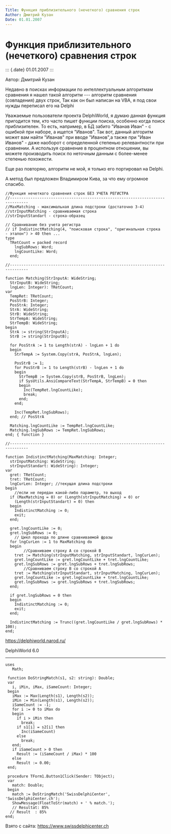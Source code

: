 ```yaml
---
Title: Функция приблизительного (нечеткого) сравнения строк
Author: Дмитрий Кузан
Date: 01.01.2007
---
```



Функция приблизительного (нечеткого) сравнения строк
====================================================

::: {.date}
01.01.2007
:::

Автор: Дмитрий Кузан

Недавно в поисках информации по интеллектуальным алгоритмам сравнения я
нашел такой алгоритм --- алгоритм сравнения (совпадения) двух строк, Так
как он был написан на VBA, я под свои нужды переписал его на Delphi

Уважаемые пользователи проекта DelphiWorld, я думаю данная функция
пригодится тем, кто часто пишет функции поиска, особенно когда поиск
приблизителен. То есть, например, в БД забито \"Иванав Иван\" - с
ошибкой при наборе, а ищется \"Иванов\". Так вот, данный алгоритм может
вам найти \"Иванав\" при вводе \"Иванов\",а также при \"Иван Иванов\" -
даже наоборот с определенной степенью релевантности при сравнении. А
используя сравнение в процентном отношении, вы можете производить поиск
по неточным данным с более-менее степенью похожести.

Еще раз повторяю, алгоритм не мой, я только его портировал на Delphi.

А метод был предложен Владимиром Кива, за что ему огромное спасибо.

    //Функция нечеткого сравнения строк БЕЗ УЧЕТА РЕГИСТРА 
    //------------------------------------------------------------------------------
    //MaxMatching - максимальная длина подстроки (достаточно 3-4)
    //strInputMatching - сравниваемая строка
    //strInputStandart - строка-образец
     
    // Сравнивание без учета регистра
    // if IndistinctMatching(4, "поисковая строка", "оригинальная строка  - эталон") > 40 then ...
    type
      TRetCount = packed record
        lngSubRows: Word;
        lngCountLike: Word;
      end;
     
    //------------------------------------------------------------------------------
     
    function Matching(StrInputA: WideString;
      StrInputB: WideString;
      lngLen: Integer): TRetCount;
    var
      TempRet: TRetCount;
      PosStrB: Integer;
      PosStrA: Integer;
      StrA: WideString;
      StrB: WideString;
      StrTempA: WideString;
      StrTempB: WideString;
    begin
      StrA := string(StrInputA);
      StrB := string(StrInputB);
     
      for PosStrA := 1 to Length(strA) - lngLen + 1 do
      begin
        StrTempA := System.Copy(strA, PosStrA, lngLen);
     
        PosStrB := 1;
        for PosStrB := 1 to Length(strB) - lngLen + 1 do
        begin
          StrTempB := System.Copy(strB, PosStrB, lngLen);
          if SysUtils.AnsiCompareText(StrTempA, StrTempB) = 0 then
          begin
            Inc(TempRet.lngCountLike);
            break;
          end;
        end;
     
        Inc(TempRet.lngSubRows);
      end; // PosStrA
     
      Matching.lngCountLike := TempRet.lngCountLike;
      Matching.lngSubRows := TempRet.lngSubRows;
    end; { function }
     
    //------------------------------------------------------------------------------
     
    function IndistinctMatching(MaxMatching: Integer;
      strInputMatching: WideString;
      strInputStandart: WideString): Integer;
    var
      gret: TRetCount;
      tret: TRetCount;
      lngCurLen: Integer; //текущая длина подстроки
    begin
        //если не передан какой-либо параметр, то выход
      if (MaxMatching = 0) or (Length(strInputMatching) = 0) or
        (Length(strInputStandart) = 0) then
      begin
        IndistinctMatching := 0;
        exit;
      end;
     
      gret.lngCountLike := 0;
      gret.lngSubRows := 0;
        // Цикл прохода по длине сравниваемой фразы
      for lngCurLen := 1 to MaxMatching do
      begin
            //Сравниваем строку A со строкой B
        tret := Matching(strInputMatching, strInputStandart, lngCurLen);
        gret.lngCountLike := gret.lngCountLike + tret.lngCountLike;
        gret.lngSubRows := gret.lngSubRows + tret.lngSubRows;
            //Сравниваем строку B со строкой A
        tret := Matching(strInputStandart, strInputMatching, lngCurLen);
        gret.lngCountLike := gret.lngCountLike + tret.lngCountLike;
        gret.lngSubRows := gret.lngSubRows + tret.lngSubRows;
      end;
     
      if gret.lngSubRows = 0 then
      begin
        IndistinctMatching := 0;
        exit;
      end;
     
      IndistinctMatching := Trunc((gret.lngCountLike / gret.lngSubRows) * 100);
    end;

<https://delphiworld.narod.ru/>

DelphiWorld 6.0

 

 

------------------------------------------------------------------------

    uses
       Math;
     
     function DoStringMatch(s1, s2: string): Double;
     var
       i, iMin, iMax, iSameCount: Integer;
     begin
       iMax := Max(Length(s1), Length(s2));
       iMin := Min(Length(s1), Length(s2));
       iSameCount := -1;
       for i := 0 to iMax do
       begin
         if i > iMin then
           break;
         if s1[i] = s2[i] then
           Inc(iSameCount)
         else
           break;
       end;
       if iSameCount > 0 then
         Result := (iSameCount / iMax) * 100
       else
         Result := 0.00;
     end;
     
     procedure TForm1.Button1Click(Sender: TObject);
     var
       match: Double;
     begin
       match := DoStringMatch('SwissDelphiCenter', 'SwissDelphiCenter.ch');
       ShowMessage(FloatToStr(match) + ' % match.');
       // Resultat: 85% 
      // Result  : 85% 
    end;

Взято с сайта: <https://www.swissdelphicenter.ch>

 
